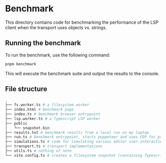 # Benchmark

This directory contains code for benchmarking the performance of the LSP client when the transport uses objects vs. strings.

## Running the benchmark

To run the benchmark, use the following command:

```sh
pnpm benchmark
```

This will execute the benchmark suite and output the results to the console.

## File structure

```sh
.
├── fs.worker.ts # a filesystem worker
├── index.html # benchmark page
├── index.ts # benchmark browser entrypoint
├── lsp.worker.ts # a Typescript LSP worker
├── public
│   └── snapshot.bin
├── results.txt # benchmark results from a local run on my laptop
├── run.ts # benchmark entrypoint, starts puppeteer and uses CDP for profiling
├── simulations.ts # code for simulating various editor user-interactions triggering LSP communication
├── transport.ts # transport implementations
├── utils.ts # nothing of note
└── vite.config.ts # creates a filesystem snapshot (containing Typescript LSP files) to be used by the LSP worker, also serves the benchmark
```